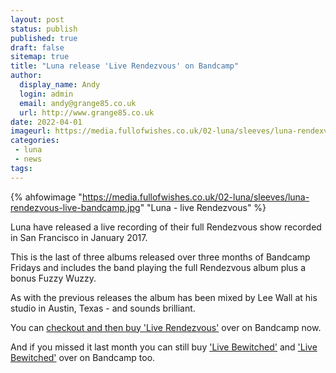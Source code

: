 ```yaml
---
layout: post
status: publish
published: true
draft: false
sitemap: true
title: "Luna release 'Live Rendezvous' on Bandcamp"
author: 
  display_name: Andy
  login: admin
  email: andy@grange85.co.uk
  url: http://www.grange85.co.uk
date: 2022-04-01
imageurl: https://media.fullofwishes.co.uk/02-luna/sleeves/luna-rendexvous-live-bandcamp.jpg
categories:
 - luna
 - news
tags:
---
```

{% ahfowimage "https://media.fullofwishes.co.uk/02-luna/sleeves/luna-rendezvous-live-bandcamp.jpg" "Luna - live Rendezvous" %}

Luna have released a live recording of their full Rendezvous show recorded in San Francisco in January 2017.

This is the last of three albums released over three months of Bandcamp Fridays and includes the band playing the full Rendezvous album plus a bonus Fuzzy Wuzzy.

As with the previous releases the album has been mixed by Lee Wall at his studio in Austin, Texas - and sounds brilliant.

You can [checkout and then buy 'Live Rendezvous'](https://luna.bandcamp.com/album/live-rendezvous) over on Bandcamp now.

And if you missed it last month you can still buy ['Live Bewitched'](https://luna.bandcamp.com/album/live-bewitched) and ['Live Bewitched'](https://luna.bandcamp.com/album/live-penthouse) over on Bandcamp too.
